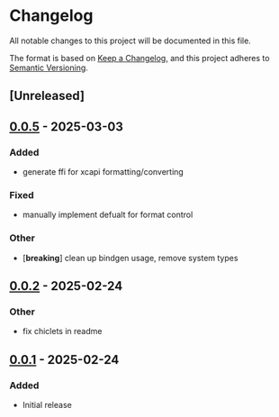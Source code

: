# Changelog

All notable changes to this project will be documented in this file.

The format is based on [Keep a Changelog](https://keepachangelog.com/en/1.0.0/),
and this project adheres to [Semantic Versioning](https://semver.org/spec/v2.0.0.html).

## [Unreleased]

## [0.0.5](https://github.com/jcape/rxegy/compare/rxegy-sys-v0.0.4...rxegy-sys-v0.0.5) - 2025-03-03

### Added

- generate ffi for xcapi formatting/converting

### Fixed

- manually implement defualt for format control

### Other

- [**breaking**] clean up bindgen usage, remove system types

## [0.0.2](https://github.com/jcape/rxegy/compare/rxegy-sys-v0.0.1...rxegy-sys-v0.0.2) - 2025-02-24

### Other

- fix chiclets in readme

## [0.0.1](https://github.com/jcape/rxegy/releases/tag/rxegy-sys-v0.0.1) - 2025-02-24

### Added

- Initial release
